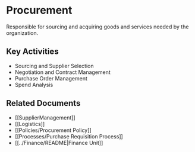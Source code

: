 # Procurement

Responsible for sourcing and acquiring goods and services needed by the organization.

## Key Activities
- Sourcing and Supplier Selection
- Negotiation and Contract Management
- Purchase Order Management
- Spend Analysis

## Related Documents
- [[SupplierManagement]]
- [[Logistics]]
- [[Policies/Procurement Policy]]
- [[Processes/Purchase Requisition Process]]
- [[../Finance/README|Finance Unit]] 